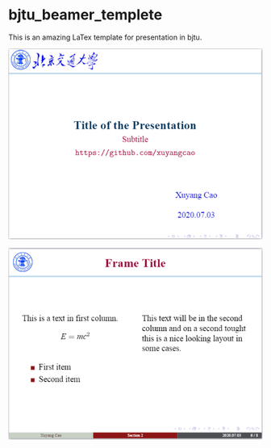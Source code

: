 # bjtu_beamer_templete

This is an amazing LaTex template for presentation in bjtu.

![](./images/title_page.png)

![](./images/sample_page.png)